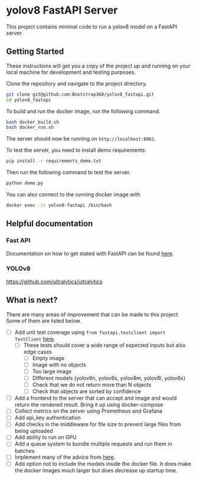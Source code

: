 # yolov8 FastAPI Server

This project contains minimal code to run a yolov8 model on a FastAPI server.

## Getting Started

These instructions will get you a copy of the project up and running on your local machine for development and testing purposes.


Clone the repository and navigate to the project directory.

```bash
git clone git@github.com:Bootstrap360/yolov8_fastapi.git
cd yolov8_fastapi
```

To build and run the docker image, run the following command.

```bash
bash docker_build.sh
bash docker_run.sh
```

The server should now be running on `http://localhost:8061`.

To test the server, you need to install demo requirements.

```bash
pip install -r requirements_demo.txt
```

Then run the following command to test the server.

```bash
python demo.py
```

You can also connect to the running docker image with

```bash
docker exec -it yolov8-fastapi /bin/bash
```

## Helpful documentation

### Fast API

Documentation on how to get stated with FastAPI can be found [here](https://fastapi.tiangolo.com/).


### YOLOv8

https://github.com/ultralytics/ultralytics

## What is next?

There are many areas of improvement that can be made to this project. Some of them are listed below.

- [ ] Add unit test coverage using `from fastapi.testclient import TestClient` [here](https://fastapi.tiangolo.com/tutorial/testing/).
  - [ ] These tests should cover a wide range of expected inputs but also edge cases
    - [ ] Empty image
    - [ ] Image with no objects
    - [ ] Too large image
    - [ ] Different models (yolov8n, yolov8s, yolov8m, yolov8l, yolov8x)
    - [ ] Check that we do not return more than N objects
    - [ ] Check that objects are sorted by confidence
- [ ] Add a frontend to the server that can accept and image and would return the rendered result. Bring it up using docker-compose
- [ ] Collect metrics on the server using Prometheus and Grafana
- [ ] Add api_key authentication
- [ ] Add checks in the middleware for file size to prevent large files from being uploaded
- [ ] Add ability to run on GPU
- [ ] Add a queue system to bundle multiple requests and run them in batches
- [ ] Implement many of the advice from [here](https://github.com/zhanymkanov/fastapi-best-practices).
- [ ] Add option not to include the models inside the docker file. It does make the docker images much larger but does decrease up startup time.
